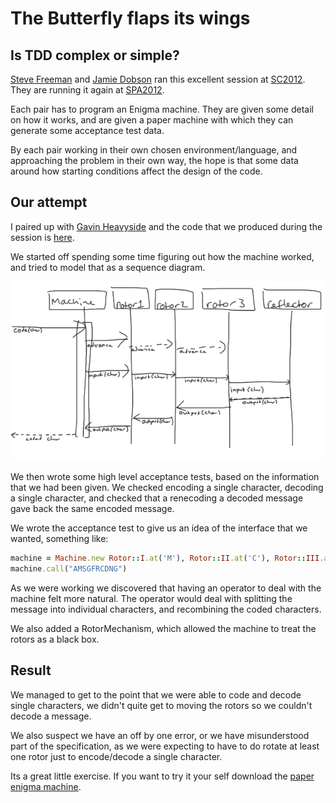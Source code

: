 # The Butterfly flaps its wings
## Is TDD complex or simple?

[Steve Freeman](https://twitter.com/#!/sf105) and [Jamie
Dobson](https://twitter.com/#!/financialagile) ran this excellent session at
[SC2012](http://www.codemanship.co.uk/softwarecraftsmanship/).  They are running
it again at
[SPA2012](http://www.spaconference.org/spa2012/sessions/session413.html).

Each pair has to program an Enigma machine. They are given some detail on how it
works, and are given a paper machine with which they can generate some
acceptance test data.

By each pair working in their own chosen environment/language, and approaching
the problem in their own way, the hope is that some data around how starting
conditions affect the design of the code.

## Our attempt

I paired up with [Gavin Heavyside](https://twitter.com/#!/gavinheavyside) and
the code that we produced during the session is [here]().

We started off spending some time figuring out how the machine worked, and tried
to model that as a sequence diagram.

![Enigma Machine Sequence Diagram](https://github.com/tooky/enigma/raw/master/enigma-machine-sequence.png)

We then wrote some high level acceptance tests, based on the information that we
had been given. We checked encoding a single character, decoding a single
character, and checked that a renecoding a decoded message gave back the same
encoded message.

We wrote the acceptance test to give us an idea of the interface that we wanted,
something like:

```ruby
machine = Machine.new Rotor::I.at('M'), Rotor::II.at('C'), Rotor::III.at('K')
machine.call("AMSGFRCDNG")
```

As we were working we discovered that having an operator to deal with the
machine felt more natural. The operator would deal with splitting the message
into individual characters, and recombining the coded characters.

We also added a RotorMechanism, which allowed the machine to treat the rotors
as a black box.

## Result

We managed to get to the point that we were able to code and decode single
characters, we didn't quite get to moving the rotors so we couldn't decode
a message.

We also suspect we have an off by one error, or we have misunderstood part of
the specification, as we were expecting to have to do rotate at least one rotor
just to encode/decode a single character.

Its a great little exercise. If you want to try it your self download the [paper
enigma machine](http://mckoss.com/Crypto/Paper%20Enigma.pdf).
